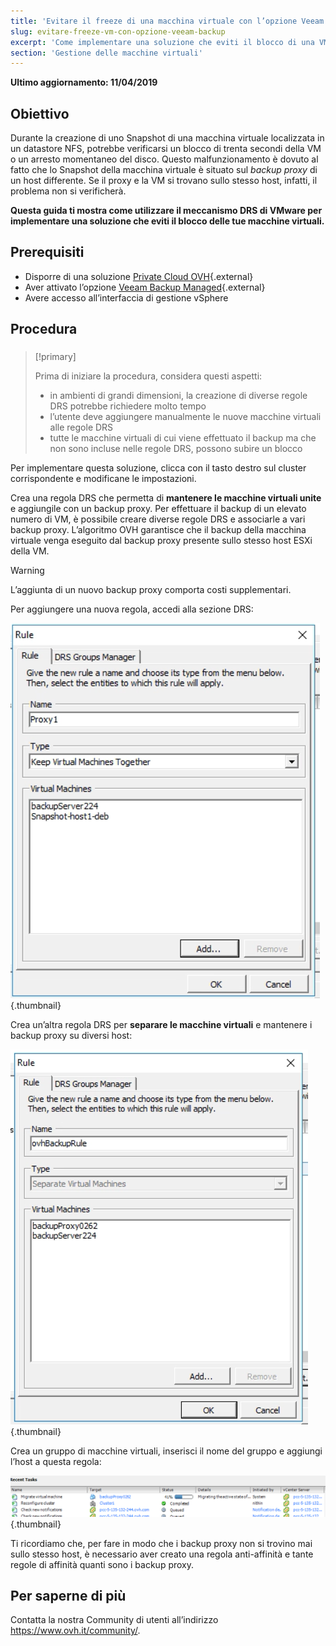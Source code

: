 ```yaml
---
title: 'Evitare il freeze di una macchina virtuale con l’opzione Veeam Managed Backup'
slug: evitare-freeze-vm-con-opzione-veeam-backup
excerpt: 'Come implementare una soluzione che eviti il blocco di una VM con il meccanismo DRS di VMware'
section: 'Gestione delle macchine virtuali'
---
```


**Ultimo aggiornamento: 11/04/2019**

## Obiettivo

Durante la creazione di uno Snapshot di una macchina virtuale localizzata in un datastore NFS, potrebbe verificarsi un blocco di trenta secondi della VM o un arresto momentaneo del disco. Questo malfunzionamento è dovuto al fatto che lo Snapshot della macchina virtuale è situato sul <i>backup proxy</i> di un host differente. Se il proxy e la VM si trovano sullo stesso host, infatti, il problema non si verificherà.

**Questa guida ti mostra come utilizzare il meccanismo DRS di VMware per implementare una soluzione che eviti il blocco delle tue macchine virtuali.**

## Prerequisiti

- Disporre di una soluzione [Private Cloud OVH](https://www.ovh.it/private-cloud/){.external}
- Aver attivato l’opzione [Veeam Backup Managed](https://www.ovh.it/private-cloud/opzioni/veeam.xml){.external}
- Avere accesso all’interfaccia di gestione vSphere

## Procedura

### 

> [!primary]
>
> Prima di iniziare la procedura, considera questi aspetti:
>
> - in ambienti di grandi dimensioni, la creazione di diverse regole DRS potrebbe richiedere molto tempo
> - l’utente deve aggiungere manualmente le nuove macchine virtuali alle regole DRS
> - tutte le macchine virtuali di cui viene effettuato il backup ma che non sono incluse nelle regole DRS, possono subire un blocco 
>


Per implementare questa soluzione, clicca con il tasto destro sul cluster corrispondente e modificane le impostazioni.

Crea una regola DRS che permetta di **mantenere le macchine virtuali unite** e aggiungile con un backup proxy. Per effettuare il backup di un elevato numero di VM, è possibile creare diverse regole DRS e associarle a vari backup proxy. L’algoritmo OVH garantisce che il backup della macchina virtuale venga eseguito dal backup proxy presente sullo stesso host ESXi della VM.

> [!warning]
>
> L’aggiunta di un nuovo backup proxy comporta costi supplementari.
>

Per aggiungere una nuova regola, accedi alla sezione DRS: 

![](images/image0_7.png){.thumbnail}

Crea un’altra regola DRS per **separare le macchine virtuali** e mantenere i backup proxy su diversi host:

![](images/image0_28.png){.thumbnail}

Crea un gruppo di macchine virtuali, inserisci il nome del gruppo e aggiungi l’host a questa regola:

![](images/image1_9.png){.thumbnail}

Ti ricordiamo che, per fare in modo che i backup proxy non si trovino mai sullo stesso host, è necessario aver creato una regola anti-affinità e tante regole di affinità quanti sono i backup proxy. 

## Per saperne di più

Contatta la nostra Community di utenti all’indirizzo <https://www.ovh.it/community/>.